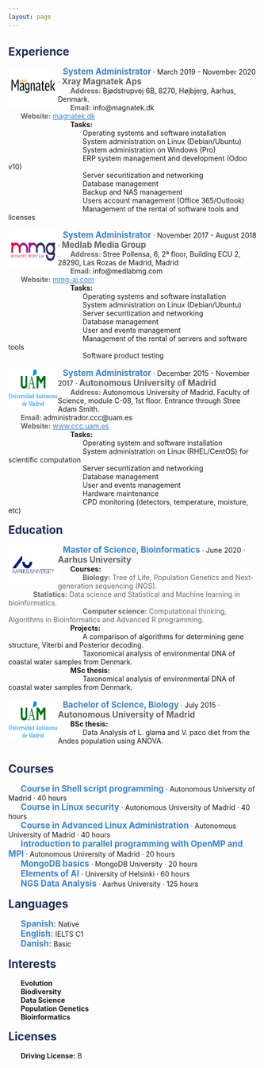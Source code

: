 ```yaml
---
layout: page
---
```


<style>
p {
    margin: 0;
}
div.a {
    text-indent: 25px;
}
div.b {
    text-indent: 50px;
}
div.a-pic {
    text-indent: 125px;
}
div.b-pic {
    text-indent: 150px;
}
div.c-pic {
    text-indent: 10px;
}
div.d-pic {
    text-indent: 25px;
}
div.e-pic {
    text-indent: 50px;
}
</style>

<p>&nbsp;</p>

<p style="color:#1e2c57; font-size:160%"><b>Experience</b></p>

<p>&nbsp;</p>
<div class="c-pic">
    <img src="assets/res/university_and_companies/xray-magnatek.png" align="left" height="80" width="100" title="Xray Magnatek Aps"><p style="color:#4183c4; display:inline; font-size:120%"><b>System Administrator</b></p> · March 2019 - November 2020 · <p style="color:#666666; display:inline; font-size:120%"><b>Xray Magnatek Aps</b></p>
</div>
<div class="a">
    <p style="color:#666666; display:inline"><b>Address:</b></p> Bjødstrupvej 6B, 8270, Højbjerg, Aarhus, Denmark.
</div>
<div class="a">
    <p style="color:#666666; display:inline"><b>Email:</b></p> info@magnatek.dk
</div>
<div class="a">
    <p style="color:#666666; display:inline"><b>Website:</b></p> <a href="https://magnatek.dk/" style="color:#4183c4">magnatek.dk</a><br>
</div>
<div class="a-pic">
    <b>Tasks:</b>
</div>
<div class="b-pic">
    <p>Operating systems and software installation</p>
    <p>System administration on Linux (Debian/Ubuntu)</p>
    <p>System administration on Windows (Pro)</p>
    <p>ERP system management and development (Odoo v10)</p>
    <p>Server securitization and networking</p>
    <p>Database management</p>
    <p>Backup and NAS management</p>
    <p>Users account management (Office 365/Outlook)</p>
    <p>Management of the rental of software tools and licenses</p>
</div>

<p>&nbsp;</p>

<div class="c-pic">
    <img src="assets/res/university_and_companies/mmg.png" align="left" height="80" width="100" title="Medlab Media Group"><p style="color:#4183c4; display:inline; font-size:120%"><b>System Administrator</b></p> · November 2017 - August 2018 · <p style="color:#666666; display:inline; font-size:120%"><b>Medlab Media Group</b></p>
</div>
<div class="a">
    <p style="color:#666666; display:inline"><b>Address:</b></p> Stree Pollensa, 6, 2ª floor, Building ECU 2, 28290, Las Rozas de Madrid, Madrid
</div>
<div class="a">
    <p style="color:#666666; display:inline"><b>Email:</b></p> info@medlabmg.com
</div>
<div class="a">
    <p style="color:#666666; display:inline"><b>Website:</b></p> <a href="https://mmg-ai.com/es/" style="color:#4183c4">mmg-ai.com</a><br>
</div>
<div class="a-pic">
    <b>Tasks:</b>
</div>
<div class="b-pic">
    <p>Operating systems and software installation</p>
    <p>System administration on Linux (Debian/Ubuntu)</p>
    <p>Server securitization and networking</p>
    <p>Database management</p>
    <p>User and events management</p>
    <p>Management of the rental of servers and software tools</p>
    <p>Software product testing</p>
</div>

<p>&nbsp;</p>

<div class="c-pic">
    <img src="assets/res/university_and_companies/UAM.png" align="left" height="80" width="100" title="Universidad Autónoma de Madrid"><p style="color:#4183c4; display:inline; font-size:120%"><b>System Administrator</b></p> · December 2015 - November 2017 · <p style="color:#666666; display:inline; font-size:120%"><b>Autonomous University of Madrid</b></p> 
</div>
<div class="a">
    <p style="color:#666666; display:inline"><b>Address:</b></p> Autonomous University of Madrid. Faculty of Science, module C-08, 1st floor. Entrance through Stree Adam Smith.
</div>
<div class="a">
    <p style="color:#666666; display:inline"><b>Email:</b></p> administrador.ccc@uam.es
</div>
<div class="a">
    <p style="color:#666666; display:inline"><b>Website:</b></p> <a href="https://www.ccc.uam.es/" style="color:#4183c4">www.ccc.uam.es</a><br>
</div>
<div class="a-pic">
    <b>Tasks:</b>
</div>
<div class="b-pic">
    <p>Operating system and software installation</p>
    <p>System administration on Linux (RHEL/CentOS) for scientific computation</p>
    <p>Server securitization and networking</p>
    <p>Database management</p>
    <p>User and events management</p>
    <p>Hardware maintenance</p>
    <p>CPD monitoring (detectors, temperature, moisture, etc)</p>
</div>

<p>&nbsp;</p>




<p style="color:#1e2c57; font-size:160%"><b>Education</b></p>

<p>&nbsp;</p>

<div class="c-pic">
    <img src="assets/res/university_and_companies/aarhus.png" align="left" height="80" width="100" title="Aarhus University"><p style="color:#4183c4; display:inline; font-size:120%"><b>Master of Science, Bioinformatics</b></p> · June 2020 · <p style="color:#666666; display:inline; font-size:120%"><b>Aarhus University</b></p>
</div>
<div class="d-pic">
    <b>Courses:</b>
</div>
<div class="e-pic">
	<p style="color:#666666; display:inline"><b>Biology:</b> Tree of Life, Population Genetics and Next-generation sequencing (NGS).</p>
</div>
<div class="e-pic">
	<p style="color:#666666; display:inline"><b>Statistics:</b> Data science and Statistical and Machine learning in bioinformatics.</p>
</div>
<div class="b-pic">
	<p style="color:#666666; display:inline"><b>Computer science:</b> Computational thinking, Algorithms in Bioinformatics and Advanced R programming.</p>
</div>    
<div class="a-pic">
    <b>Projects:</b>
</div>
<div class="b-pic">
   <p>A comparison of algorithms for determining gene structure, Viterbi and Posterior decoding.</p>
   <p>Taxonomical analysis of environmental DNA of coastal water samples from Denmark.</p>
</div>
<div class="a-pic">
    <b>MSc thesis:</b>
</div>
<div class="b-pic">
    <p>Taxonomical analysis of environmental DNA of coastal water samples from Denmark.</p>
</div>

<p>&nbsp;</p>

<div class="c-pic">
    <img src="assets/res/university_and_companies/UAM.png" align="left" height="80" width="100" title="Universidad Autónoma de Madrid"><p style="color:#4183c4; display:inline; font-size:120%"><b>Bachelor of Science, Biology</b></p> · July 2015 · <p style="color:#666666; display:inline; font-size:120%"><b>Autonomous University of Madrid</b></p>
</div>
<div class="d-pic">
    <b>BSc thesis:</b>
</div>
<div class="e-pic">
    <p>Data Analysis of L. glama and V. paco diet from the Andes population using ANOVA.</p>
</div>

<p>&nbsp;</p>

<p>&nbsp;</p>




<p style="color:#1e2c57; font-size:160%"><b>Courses</b></p>

<p>&nbsp;</p>

<div class="a">
    <p style="color:#4183c4; display:inline; font-size:120%"><b>Course in Shell script programming</b></p> · Autonomous University of Madrid · 40 hours
</div>
<div class="a">
    <p style="color:#4183c4; display:inline; font-size:120%"><b>Course in Linux security</b></p> · Autonomous University of Madrid · 40 hours
</div>
<div class="a">
    <p style="color:#4183c4; display:inline; font-size:120%"><b>Course in Advanced Linux Administration</b></p> · Autonomous University of Madrid · 40 hours
</div>
<div class="a">
    <p style="color:#4183c4; display:inline; font-size:120%"><b>Introduction to parallel programming with OpenMP and MPI</b></p> · Autonomous University of Madrid · 20 hours
</div>
<div class="a">
    <p style="color:#4183c4; display:inline; font-size:120%"><b>MongoDB basics</b></p> · MongoDB University · 20 hours
</div>
<div class="a">
    <p style="color:#4183c4; display:inline; font-size:120%"><b>Elements of AI</b></p> · University of Helsinki · 60 hours
</div>
<div class="a">
    <p style="color:#4183c4; display:inline; font-size:120%"><b>NGS Data Analysis</b></p> · Aarhus University · 125 hours
</div>

<p>&nbsp;</p>




<p style="color:#1e2c57; font-size:160%"><b>Languages</b></p>

<p>&nbsp;</p>

<div class="a">
    <p style="color:#4183c4; display:inline; font-size:120%"><b>Spanish:</b></p> Native<br>
</div>
<div class="a">
    <p style="color:#4183c4; display:inline; font-size:120%"><b>English:</b></p> IELTS C1
</div>
<div class="a">
    <p style="color:#4183c4; display:inline; font-size:120%"><b>Danish:</b></p> Basic
</div>

<p>&nbsp;</p>


<p style="color:#1e2c57; font-size:160%"><b>Interests</b></p>

<p>&nbsp;</p>

<div class="a">
    <p><b>Evolution</b></p>
    <p><b>Biodiversity</b></p>
    <p><b>Data Science</b></p>
    <p><b>Population Genetics</b></p>
    <p><b>Bioinformatics</b></p>
</div>

<p>&nbsp;</p>

<p style="color:#1e2c57; font-size:160%"><b>Licenses</b></p>

<p>&nbsp;</p>

<div class="a">
    <b>Driving License:</b> B
</div>

